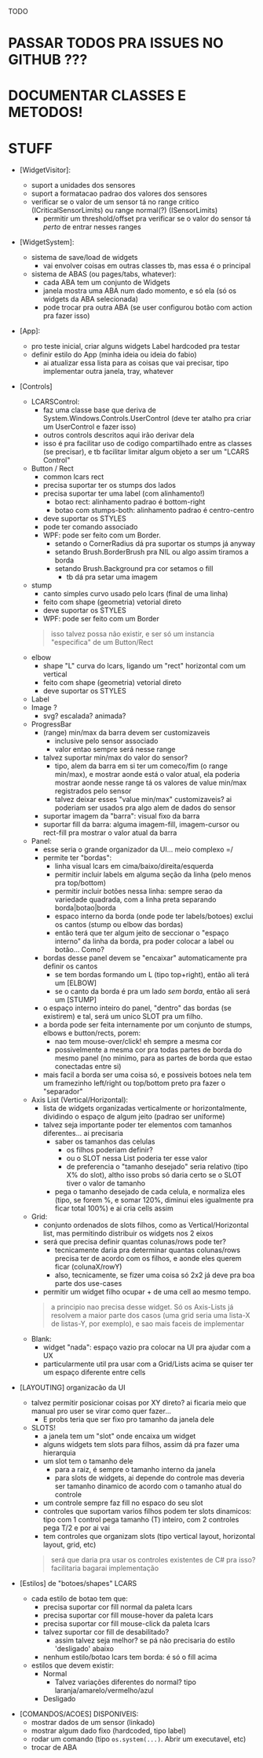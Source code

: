 TODO

# PASSAR TODOS PRA ISSUES NO GITHUB ???

# DOCUMENTAR CLASSES E METODOS!

# STUFF
- [WidgetVisitor]:
    + suport a unidades dos sensores
    + suport a formatacao padrao dos valores dos sensores
    - verificar se o valor de um sensor tá no range critico (ICriticalSensorLimits) ou range normal(?) (ISensorLimits)
        - permitir um threshold/offset pra verificar se o valor do sensor tá *perto* de entrar nesses ranges

- [WidgetSystem]:
    - sistema de save/load de widgets
        - vai envolver coisas em outras classes tb, mas essa é o principal
    - sistema de ABAS (ou pages/tabs, whatever):
        - cada ABA tem um conjunto de Widgets
        - janela mostra uma ABA num dado momento, e só ela (só os widgets da ABA selecionada)
        - pode trocar pra outra ABA (se user configurou botão com action pra fazer isso)

- [App]:
    - pro teste inicial, criar alguns widgets Label hardcoded pra testar
    - definir estilo do App (minha ideia ou ideia do fabio)
        - ai atualizar essa lista para as coisas que vai precisar, tipo implementar outra janela, tray, whatever

- [Controls]
    - LCARSControl:
        * faz uma classe base que deriva de System.Windows.Controls.UserControl (deve ter atalho pra criar um UserControl e fazer isso)
        * outros controls descritos aqui irão derivar dela
        * isso é pra facilitar uso de codigo compartilhado entre as classes (se precisar), e tb facilitar limitar algum objeto a ser um "LCARS Control"
    - Button / Rect
        * common lcars rect
        + precisa suportar ter os stumps dos lados
        - precisa suportar ter uma label (com alinhamento!)
            - botao rect: alinhamento padrao é bottom-right
            - botao com stumps-both: alinhamento padrao é centro-centro
        + deve suportar os STYLES
        - pode ter comando associado
        + WPF: pode ser feito com um Border.
            + setando o CornerRadius dá pra suportar os stumps já anyway
            + setando Brush.BorderBrush pra NIL ou algo assim tiramos a borda
            + setando Brush.Background pra cor setamos o fill
                - tb dá pra setar uma imagem
    - stump
        * canto simples curvo usado pelo lcars (final de uma linha)
        - feito com shape (geometria) vetorial direto
        - deve suportar os STYLES
        - WPF: pode ser feito com um Border
        > isso talvez possa não existir, e ser só um instancia "especifica" de um Button/Rect
    - elbow
        * shape "L" curva do lcars, ligando um "rect" horizontal com um vertical
        + feito com shape (geometria) vetorial direto
        + deve suportar os STYLES
    - Label
    - Image ?
        * svg? escalada? animada?
    - ProgressBar
        - (range) min/max da barra devem ser customizaveis
            - inclusive pelo sensor associado
            - valor entao sempre será nesse range
        - talvez suportar min/max do valor do sensor?
            - tipo, alem da barra em si ter um comeco/fim (o range min/max), e mostrar aonde está o valor atual, ela poderia mostrar
              aonde nesse range tá os valores de value min/max registrados pelo sensor
            - talvez deixar esses "value min/max" customizaveis? ai poderiam ser usados pra algo alem de dados do sensor
        - suportar imagem da "barra": visual fixo da barra
        - suportar fill da barra: alguma imagem-fill, imagem-cursor ou rect-fill pra mostrar o valor atual da barra
    - Panel:
        * esse seria o grande organizador da UI... meio complexo =/
        - permite ter "bordas":
            - linha visual lcars em cima/baixo/direita/esquerda
            - permitir incluir labels em alguma seção da linha (pelo menos pra top/bottom)
            - permitir incluir botões nessa linha: sempre serao da variedade quadrada, com a linha preta separando borda|botao|borda
            - espaco interno da borda (onde pode ter labels/botoes) exclui os cantos (stump ou elbow das bordas)
            * então terá que ter algum jeito de seccionar o "espaço interno" da linha da borda, pra poder colocar a label ou botão... Como?
        - bordas desse panel devem se "encaixar" automaticamente pra definir os cantos
            - se tem bordas formando um L (tipo top+right), então ali terá um [ELBOW]
            - se o canto da borda é pra um lado *sem borda*, então ali será um [STUMP]
        - o espaço interno inteiro do panel, "dentro" das bordas (se existirem) e tal, será um unico SLOT pra um filho.
        - a borda pode ser feita internamente por um conjunto de stumps, elbows e button/rects, porem:
            - nao tem mouse-over/click! eh sempre a mesma cor
            - possivelmente a mesma cor pra todas partes de borda do mesmo panel (no minimo, para as partes de borda que estao conectadas entre si)
        - mais facil a borda ser uma coisa só, e possiveis botoes nela tem um framezinho left/right ou top/bottom preto pra fazer o "separador"
    - Axis List (Vertical/Horizontal):
        - lista de widgets organizadas verticalmente or horizontalmente, dividindo o espaço de algum jeito (padrao ser uniforme)
        - talvez seja importante poder ter elementos com tamanhos diferentes... ai precisaria
            - saber os tamanhos das celulas
                - os filhos poderiam definir?
                - ou o SLOT nessa List poderia ter esse valor
                - de preferencia o "tamanho desejado" seria relativo (tipo X% do slot), altho isso probs só daria certo se o SLOT tiver o valor de tamanho
            - pega o tamanho desejado de cada celula, e normaliza eles (tipo, se forem %, e somar 120%, diminui eles igualmente pra ficar total 100%) e ai cria cells assim
    - Grid:
        - conjunto ordenados de slots filhos, como as Vertical/Horizontal list, mas permitindo distribuir os widgets nos 2 eixos
        - será que precisa definir quantas colunas/rows pode ter?
            - tecnicamente daria pra determinar quantas colunas/rows precisa ter de acordo com os filhos, e aonde eles querem ficar (colunaX/rowY)
            - also, tecnicamente, se fizer uma coisa só 2x2 já deve pra boa parte dos use-cases
        - permitir um widget filho ocupar + de uma cell ao mesmo tempo.
        > a principio nao precisa desse widget. Só os Axis-Lists já resolvem a maior parte dos casos (uma grid seria uma lista-X de listas-Y, por exemplo), e sao mais faceis de implementar
    - Blank:
        - widget "nada": espaço vazio pra colocar na UI pra ajudar com a UX
        - particularmente util pra usar com a Grid/Lists acima se quiser ter um espaço diferente entre cells

- [LAYOUTING] organizacão da UI
    - talvez permitir posicionar coisas por XY direto? ai ficaria meio que manual pro user se virar como quer fazer...
        - E probs teria que ser fixo pro tamanho da janela dele
    - SLOTS!
        - a janela tem um "slot" onde encaixa um widget
        - alguns widgets tem slots para filhos, assim dá pra fazer uma hierarquia
        - um slot tem o tamanho dele
            - para a raiz, é sempre o tamanho interno da janela
            - para slots de widgets, ai depende do controle mas deveria ser tamanho dinamico de acordo com o tamanho atual do controle
        - um controle sempre faz fill no espaco do seu slot
        - controles que suportam varios filhos podem ter slots dinamicos: tipo com 1 control pega tamanho (T) inteiro, com 2 controles pega T/2 e por ai vai
        - tem controles que organizam slots (tipo vertical layout, horizontal layout, grid, etc)
        > será que daria pra usar os controles existentes de C# pra isso? facilitaria bagarai implementação

- [Estilos] de "botoes/shapes" LCARS
    * cada estilo de botao tem que:
        - precisa suportar cor fill normal da paleta lcars
        - precisa suportar cor fill mouse-hover da paleta lcars
        - precisa suportar cor fill mouse-click da paleta lcars
        - talvez suportar cor fill de desabilitado?
            - assim talvez seja melhor? se pá não precisaria do estilo 'desligado' abaixo
        - nenhum estilo/botao lcars tem borda: é só o fill acima
    * estilos que devem existir:
        - Normal
            - Talvez variações diferentes do normal? tipo laranja/amarelo/vermelho/azul
        - Desligado

* [COMANDOS/ACOES] DISPONIVEIS:
    - mostrar dados de um sensor (linkado)
    - mostrar algum dado fixo (hardcoded, tipo label)
    - rodar um comando (tipo `os.system(...)`. Abrir um executavel, etc)
    - trocar de ABA